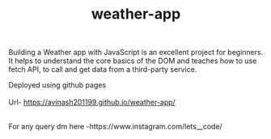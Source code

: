 # <h1 align="center">weather-app</h1> 
<br>

Building a Weather app with JavaScript is an excellent project for beginners. It helps to understand the core basics of the DOM and teaches how to use fetch API, to call and get data from a third-party service.

Deployed using github pages <br><br>
Url- https://avinash201199.github.io/weather-app/

<br> 
For any query dm here -https://www.instagram.com/lets__code/
